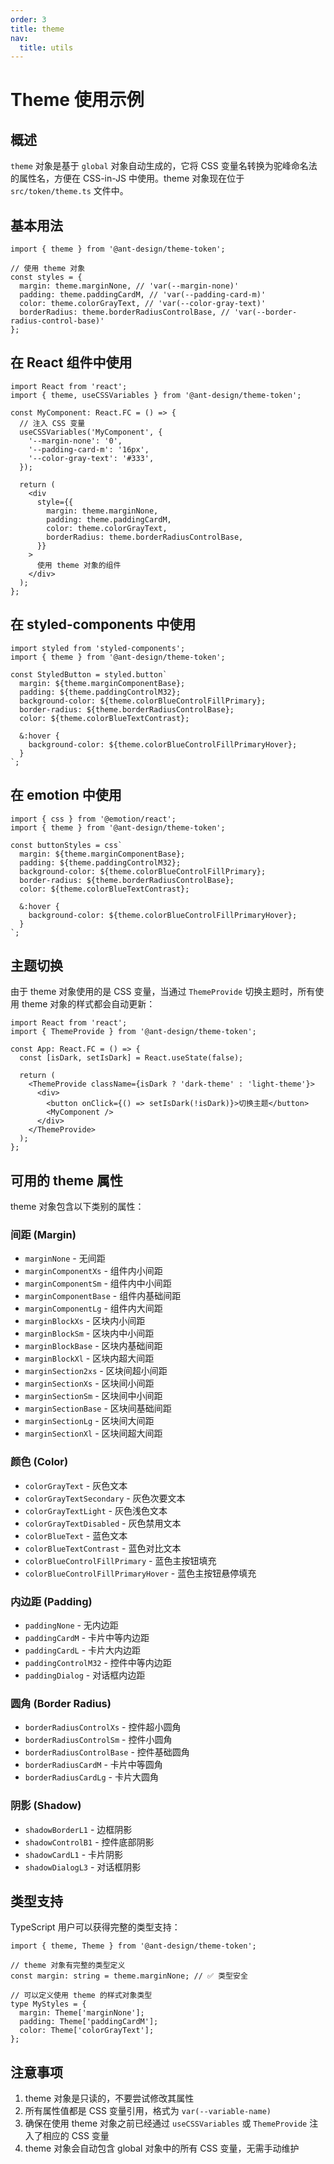 ```yaml
---
order: 3
title: theme
nav:
  title: utils
---
```


# Theme 使用示例

## 概述

`theme` 对象是基于 `global` 对象自动生成的，它将 CSS 变量名转换为驼峰命名法的属性名，方便在 CSS-in-JS 中使用。theme 对象现在位于 `src/token/theme.ts` 文件中。

## 基本用法

```tsx | pure
import { theme } from '@ant-design/theme-token';

// 使用 theme 对象
const styles = {
  margin: theme.marginNone, // 'var(--margin-none)'
  padding: theme.paddingCardM, // 'var(--padding-card-m)'
  color: theme.colorGrayText, // 'var(--color-gray-text)'
  borderRadius: theme.borderRadiusControlBase, // 'var(--border-radius-control-base)'
};
```

## 在 React 组件中使用

```tsx | pure
import React from 'react';
import { theme, useCSSVariables } from '@ant-design/theme-token';

const MyComponent: React.FC = () => {
  // 注入 CSS 变量
  useCSSVariables('MyComponent', {
    '--margin-none': '0',
    '--padding-card-m': '16px',
    '--color-gray-text': '#333',
  });

  return (
    <div
      style={{
        margin: theme.marginNone,
        padding: theme.paddingCardM,
        color: theme.colorGrayText,
        borderRadius: theme.borderRadiusControlBase,
      }}
    >
      使用 theme 对象的组件
    </div>
  );
};
```

## 在 styled-components 中使用

```tsx | pure
import styled from 'styled-components';
import { theme } from '@ant-design/theme-token';

const StyledButton = styled.button`
  margin: ${theme.marginComponentBase};
  padding: ${theme.paddingControlM32};
  background-color: ${theme.colorBlueControlFillPrimary};
  border-radius: ${theme.borderRadiusControlBase};
  color: ${theme.colorBlueTextContrast};

  &:hover {
    background-color: ${theme.colorBlueControlFillPrimaryHover};
  }
`;
```

## 在 emotion 中使用

```tsx | pure
import { css } from '@emotion/react';
import { theme } from '@ant-design/theme-token';

const buttonStyles = css`
  margin: ${theme.marginComponentBase};
  padding: ${theme.paddingControlM32};
  background-color: ${theme.colorBlueControlFillPrimary};
  border-radius: ${theme.borderRadiusControlBase};
  color: ${theme.colorBlueTextContrast};

  &:hover {
    background-color: ${theme.colorBlueControlFillPrimaryHover};
  }
`;
```

## 主题切换

由于 theme 对象使用的是 CSS 变量，当通过 `ThemeProvide` 切换主题时，所有使用 theme 对象的样式都会自动更新：

```tsx | pure
import React from 'react';
import { ThemeProvide } from '@ant-design/theme-token';

const App: React.FC = () => {
  const [isDark, setIsDark] = React.useState(false);

  return (
    <ThemeProvide className={isDark ? 'dark-theme' : 'light-theme'}>
      <div>
        <button onClick={() => setIsDark(!isDark)}>切换主题</button>
        <MyComponent />
      </div>
    </ThemeProvide>
  );
};
```

## 可用的 theme 属性

theme 对象包含以下类别的属性：

### 间距 (Margin)

- `marginNone` - 无间距
- `marginComponentXs` - 组件内小间距
- `marginComponentSm` - 组件内中小间距
- `marginComponentBase` - 组件内基础间距
- `marginComponentLg` - 组件内大间距
- `marginBlockXs` - 区块内小间距
- `marginBlockSm` - 区块内中小间距
- `marginBlockBase` - 区块内基础间距
- `marginBlockXl` - 区块内超大间距
- `marginSection2xs` - 区块间超小间距
- `marginSectionXs` - 区块间小间距
- `marginSectionSm` - 区块间中小间距
- `marginSectionBase` - 区块间基础间距
- `marginSectionLg` - 区块间大间距
- `marginSectionXl` - 区块间超大间距

### 颜色 (Color)

- `colorGrayText` - 灰色文本
- `colorGrayTextSecondary` - 灰色次要文本
- `colorGrayTextLight` - 灰色浅色文本
- `colorGrayTextDisabled` - 灰色禁用文本
- `colorBlueText` - 蓝色文本
- `colorBlueTextContrast` - 蓝色对比文本
- `colorBlueControlFillPrimary` - 蓝色主按钮填充
- `colorBlueControlFillPrimaryHover` - 蓝色主按钮悬停填充

### 内边距 (Padding)

- `paddingNone` - 无内边距
- `paddingCardM` - 卡片中等内边距
- `paddingCardL` - 卡片大内边距
- `paddingControlM32` - 控件中等内边距
- `paddingDialog` - 对话框内边距

### 圆角 (Border Radius)

- `borderRadiusControlXs` - 控件超小圆角
- `borderRadiusControlSm` - 控件小圆角
- `borderRadiusControlBase` - 控件基础圆角
- `borderRadiusCardM` - 卡片中等圆角
- `borderRadiusCardLg` - 卡片大圆角

### 阴影 (Shadow)

- `shadowBorderL1` - 边框阴影
- `shadowControlB1` - 控件底部阴影
- `shadowCardL1` - 卡片阴影
- `shadowDialogL3` - 对话框阴影

## 类型支持

TypeScript 用户可以获得完整的类型支持：

```tsx | pure
import { theme, Theme } from '@ant-design/theme-token';

// theme 对象有完整的类型定义
const margin: string = theme.marginNone; // ✅ 类型安全

// 可以定义使用 theme 的样式对象类型
type MyStyles = {
  margin: Theme['marginNone'];
  padding: Theme['paddingCardM'];
  color: Theme['colorGrayText'];
};
```

## 注意事项

1. theme 对象是只读的，不要尝试修改其属性
2. 所有属性值都是 CSS 变量引用，格式为 `var(--variable-name)`
3. 确保在使用 theme 对象之前已经通过 `useCSSVariables` 或 `ThemeProvide` 注入了相应的 CSS 变量
4. theme 对象会自动包含 global 对象中的所有 CSS 变量，无需手动维护
